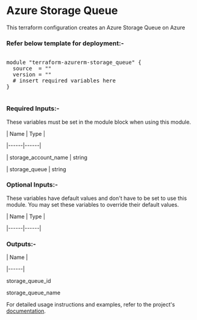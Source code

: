 # Azure Storage Queue

This terraform configuration creates an Azure Storage Queue on Azure

### Refer below template for deployment:-

<pre>

module "terraform-azurerm-storage_queue" {
  source  = ""
  version = ""
  # insert required variables here
}

</pre>


### Required Inputs:-


These variables must be set in the module block when using this module.


| Name | Type |

|------|------|

| storage_account_name | string

| storage_queue | string


### Optional Inputs:-


These variables have default values and don't have to be set to use this module. You may set these variables to override their default values.


| Name | Type |

|------|------|


### Outputs:-


| Name |

|------|

storage_queue_id

storage_queue_name


For detailed usage instructions and examples, refer to the project's [documentation](https://registry.terraform.io/providers/hashicorp/azurerm/latest/docs/resources/storage_queue).
